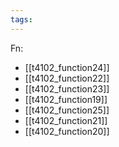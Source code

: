 ```yaml
---
tags:
---
```

Fn:
- [[t4102_function24]]
- [[t4102_function22]]
- [[t4102_function23]]
- [[t4102_function19]]
- [[t4102_function25]]
- [[t4102_function21]]
- [[t4102_function20]]
